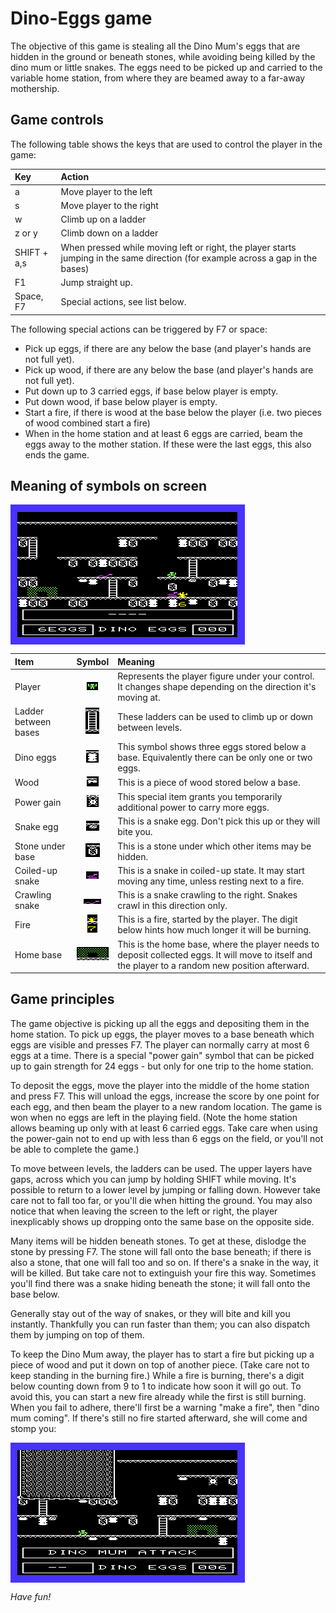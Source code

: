 # Dino-Eggs game

The objective of this game is stealing all the Dino Mum's eggs that are hidden
in the ground or beneath stones, while avoiding being killed by the dino mum or
little snakes.  The eggs need to be picked up and carried to the variable home
station, from where they are beamed away to a far-away mothership.

## Game controls

The following table shows the keys that are used to control the player in the game:

| Key              | Action                                       |
|:-----------------|:---------------------------------------------|
| a                | Move player to the left                      |
| s                | Move player to the right                     |
| w                | Climb up on a ladder                         |
| z or y           | Climb down on a ladder                       |
| SHIFT + a,s      | When pressed while moving left or right, the player starts jumping in the same direction (for example across a gap in the bases) |
| F1               | Jump straight up.                            |
| Space, F7        | Special actions, see list below.             |

The following special actions can be triggered by F7 or space:

* Pick up eggs, if there are any below the base (and player's hands are not full yet).
* Pick up wood, if there are any below the base (and player's hands are not full yet).
* Put down up to 3 carried eggs, if base below player is empty.
* Put down wood, if base below player is empty.
* Start a fire, if there is wood at the base below the player (i.e. two pieces of wood combined start a fire)
* When in the home station and at least 6 eggs are carried, beam the eggs away
  to the mother station. If these were the last eggs, this also ends the game.

## Meaning of symbols on screen

<IMG ALIGN="center" SRC="../images/egg_snap_stonefall.png" ALT="Screenshot Dino-Eggs game: Falling stone">

| Item | Symbol | Meaning |
|:-----|:------:|:--------|
| Player | ![falling player](../images/egg_sym_player.png) | Represents the player figure under your control. It changes shape depending on the direction it's moving at. |
| Ladder between bases | ![Ladder](../images/egg_sym_ladder.png) | These ladders can be used to climb up or down between levels. |
| Dino eggs | ![Dino eggs](../images/egg_sym_eggs.png) | This symbol shows three eggs stored below a base. Equivalently there can be only one or two eggs. |
| Wood | ![Wood](../images/egg_sym_wood.png) | This is a piece of wood stored below a base. |
| Power gain | ![Power gain](../images/egg_sym_power_gain.png) | This special item grants you temporarily additional power to carry more eggs. |
| Snake egg | ![Snake egg](../images/egg_sym_snake_egg.png) | This is a snake egg. Don't pick this up or they will bite you. |
| Stone under base | ![Stone](../images/egg_sym_stone.png) | This is a stone under which other items may be hidden. |
| Coiled-up snake | ![Snake](../images/egg_sym_snake_coiled.png) | This is a snake in coiled-up state. It may start moving any time, unless resting next to a fire. |
| Crawling snake | ![Snake](../images/egg_sym_snake_crawling.png) | This is a snake crawling to the right. Snakes crawl in this direction only. |
| Fire | ![Burning fire](../images/egg_sym_fire.png) | This is a fire, started by the player. The digit below hints how much longer it will be burning. |
| Home base | ![Home base](../images/egg_sym_home.png) | This is the home base, where the player needs to deposit collected eggs. It will move to itself and the player to a random new position afterward. |

## Game principles

The game objective is picking up all the eggs and depositing them in the home
station.  To pick up eggs, the player moves to a base beneath which eggs are
visible and presses F7.  The player can normally carry at most 6 eggs at a
time. There is a special "power gain" symbol that can be picked up to gain
strength for 24 eggs - but only for one trip to the home station.

To deposit the eggs, move the player into the middle of the home station and
press F7.  This will unload the eggs, increase the score by one point for each
egg, and then beam the player to a new random location. The game is won when no
eggs are left in the playing field.  (Note the home station allows beaming up
only with at least 6 carried eggs. Take care when using the power-gain not to
end up with less than 6 eggs on the field, or you'll not be able to complete
the game.)

To move between levels, the ladders can be used. The upper layers have gaps,
across which you can jump by holding SHIFT while moving. It's possible to
return to a lower level by jumping or falling down. However take care not to
fall too far, or you'll die when hitting the ground. You may also notice that
when leaving the screen to the left or right, the player inexplicably shows up
dropping onto the same base on the opposite side.

Many items will be hidden beneath stones. To get at these, dislodge the stone
by pressing F7. The stone will fall onto the base beneath; if there is also a
stone, that one will fall too and so on. If there's a snake in the way, it will
be killed. But take care not to extinguish your fire this way. Sometimes you'll
find there was a snake hiding beneath the stone; it will fall onto the base below.

Generally stay out of the way of snakes, or they will bite and kill you
instantly.  Thankfully you can run faster than them; you can also dispatch them
by jumping on top of them.

To keep the Dino Mum away, the player has to start a fire but picking up a
piece of wood and put it down on top of another piece. (Take care not to keep
standing in the burning fire.) While a fire is burning, there's a digit below
counting down from 9 to 1 to indicate how soon it will go out. To avoid this,
you can start a new fire already while the first is still burning.  When you
fail to adhere, there'll first be a warning "make a fire", then "dino mum
coming". If there's still no fire started afterward, she will come and stomp
you:

<IMG ALIGN="center" SRC="../images/egg_snap_dino_foot.png" ALT="Screenshot Dino-Eggs game: Stomping foot">

*Have fun!*

<!---
  Cropping XVIC screenshots:
  pngtopnm src.png | pnmcut -left 85 -top 28 -width 375 -height 224 | pnmtopng > tmp.png
-->
